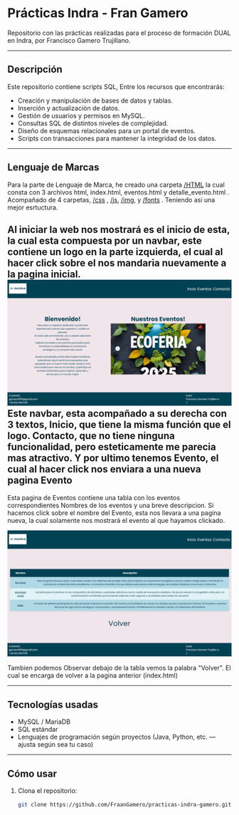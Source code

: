 # Prácticas Indra - Fran Gamero

Repositorio con las prácticas realizadas para el proceso de formación DUAL en Indra, por Francisco Gamero Trujillano.

---

## Descripción

Este repositorio contiene scripts SQL, 
Entre los recursos que encontrarás:

- Creación y manipulación de bases de datos y tablas.
- Inserción y actualización de datos.
- Gestión de usuarios y permisos en MySQL.
- Consultas SQL de distintos niveles de complejidad.
- Diseño de esquemas relacionales para un portal de eventos.
- Scripts con transacciones para mantener la integridad de los datos.

---

## Lenguaje de Marcas

Para la parte de Lenguaje de Marca, he creado una carpeta [/HTML](html) la cual consta con 3 archivos html, index.html, eventos.html y detalle_evento.html . Acompañado de 4 carpetas, [/css](html/css) , [/js](html/js), [/img](html/img), y [/fonts](html/fonts) . Teniendo asi una mejor esrtuctura.

Al iniciar la web nos mostrará es el inicio de esta, la cual esta compuesta por un navbar, este contiene un logo en la parte izquierda, el cual al hacer click sobre el nos mandaria nuevamente a la pagina inicial.
![foto index](img/image.png)
Este navbar, esta acompañado a su derecha con 3 textos, Inicio, que tiene la misma función que el logo. Contacto, que no tiene ninguna funcionalidad, pero esteticamente me parecia mas atractivo. Y por ultimo tenemos Evento, el cual al hacer click nos enviara a una nueva pagina Evento
---

Esta pagina de Eventos contiene una tabla con los eventos correspondientes Nombres de los eventos y una breve descripcion.  Si hacemos click sobre el nombre del Evento, esta nos llevara a una pagina nueva, la cual solamente nos mostrará el evento al que hayamos clickado.


![foto eventos](img/image2.png)

Tambien podemos Observar debajo de la tabla vemos la palabra "Volver". El cual se encarga de volver a la pagina anterior (index.html) 

---





## Tecnologías usadas

- MySQL / MariaDB
- SQL estándar
- Lenguajes de programación según proyectos (Java, Python, etc. — ajusta según sea tu caso)

---

## Cómo usar

1. Clona el repositorio:

   ```bash
   git clone https://github.com/FraanGamero/practicas-indra-gamero.git
